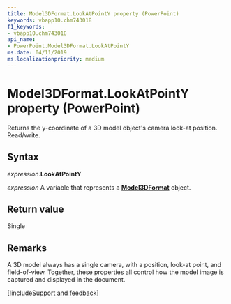 ```yaml
---
title: Model3DFormat.LookAtPointY property (PowerPoint)
keywords: vbapp10.chm743018
f1_keywords:
- vbapp10.chm743018
api_name:
- PowerPoint.Model3DFormat.LookAtPointY
ms.date: 04/11/2019
ms.localizationpriority: medium
---
```



# Model3DFormat.LookAtPointY property (PowerPoint)

Returns the y-coordinate of a 3D model object's camera look-at position. Read/write.

## Syntax

_expression_.**LookAtPointY**

_expression_ A variable that represents a **[Model3DFormat](PowerPoint.Model3DFormat.md)** object.


## Return value

Single


## Remarks

A 3D model always has a single camera, with a position, look-at point, and field-of-view. Together, these properties all control how the model image is captured and displayed in the document.



[!include[Support and feedback](~/includes/feedback-boilerplate.md)]